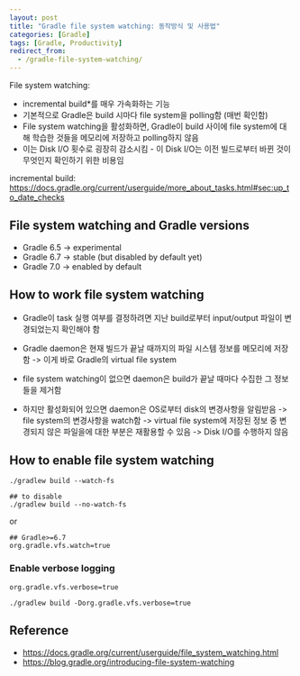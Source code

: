 ```yaml
---
layout: post
title: "Gradle file system watching: 동작방식 및 사용법"
categories: [Gradle]
tags: [Gradle, Productivity]
redirect_from:
  - /gradle-file-system-watching/
---
```


File system watching:

- incremental build*를 매우 가속화하는 기능
- 기본적으로 Gradle은 build 시마다 file system을 polling함 (매번 확인함)
- File system watching을 활성화하면, Gradle이 build 사이에 file system에 대해 학습한 것들을 메모리에 저장하고 polling하지 않음
- 이는 Disk I/O 횟수로 굉장히 감소시킴 - 이 Disk I/O는 이전 빌드로부터 바뀐 것이 무엇인지 확인하기 위한 비용임

incremental build: <https://docs.gradle.org/current/userguide/more_about_tasks.html#sec:up_to_date_checks>

## File system watching and Gradle versions

- Gradle 6.5 → experimental
- Gradle 6.7 → stable (but disabled by default yet)
- Gradle 7.0 → enabled by default

## How to work file system watching

- Gradle이 task 실행 여부를 결정하려면 지난 build로부터 input/output 파일이 변경되었는지 확인해야 함
- Gradle daemon은 현재 빌드가 끝날 때까지의 파일 시스템 정보를 메모리에 저장함 -> 이게 바로 Gradle의 virtual file system

- file system watching이 없으면 daemon은 build가 끝날 때마다 수집한 그 정보들을 제거함
- 하지만 활성화되어 있으면 daemon은 OS로부터 disk의 변경사항을 알림받음
  -> file system의 변경사항을 watch함
  -> virtual file system에 저장된 정보 중 변경되지 않은 파일을에 대한 부분은 재활용할 수 있음 -> Disk I/O를 수행하지 않음

## How to enable file system watching

```shell
./gradlew build --watch-fs

## to disable
./gradlew build --no-watch-fs
```

or

```properties
## Gradle>=6.7
org.gradle.vfs.watch=true
```

### Enable verbose logging

```properties
org.gradle.vfs.verbose=true
```

```shell
./gradlew build -Dorg.gradle.vfs.verbose=true
```

## Reference

- <https://docs.gradle.org/current/userguide/file_system_watching.html>
- <https://blog.gradle.org/introducing-file-system-watching>
